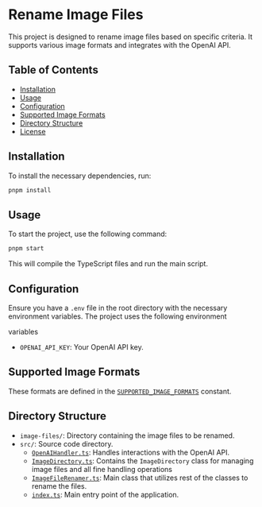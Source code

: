 # Rename Image Files

This project is designed to rename image files based on specific criteria. It supports various image formats and integrates with the OpenAI API.

## Table of Contents

- [Installation](#installation)
- [Usage](#usage)
- [Configuration](#configuration)
- [Supported Image Formats](#supported-image-formats)
- [Directory Structure](#directory-structure)
- [License](#license)

## Installation

To install the necessary dependencies, run:

```sh
pnpm install
```

## Usage

To start the project, use the following command:

```sh
pnpm start
```

This will compile the TypeScript files and run the main script.

## Configuration

Ensure you have a `.env` file in the root directory with the necessary environment variables. The project uses the following environment

 variables


- `OPENAI_API_KEY`: Your OpenAI API key.

## Supported Image Formats

These formats are defined in the [`SUPPORTED_IMAGE_FORMATS`](src/index.ts) constant.

## Directory Structure

- `image-files/`: Directory containing the image files to be renamed.
- `src/`: Source code directory.
  - [`OpenAIHandler.ts`](src/OpenAIHandler.ts): Handles interactions with the OpenAI API.
  - [`ImageDirectory.ts`](src/ImageDirectory.ts): Contains the `ImageDirectory` class for managing image files and all fine handling operations
  - [`ImageFileRenamer.ts`](src/ImageFileRenamer.ts): Main class that utilizes rest of the classes to rename the files.
  - [`index.ts`](src/index.ts): Main entry point of the application.
